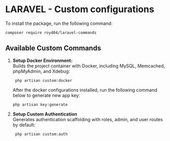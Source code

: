 # LARAVEL - Custom configurations

To install the package, run the following command:
```
composer require roy404/laravel-commands
```

## Available Custom Commands

1. **Setup Docker Environment:** <br>
    Builds the project container with Docker, including MySQL, Memcached, phpMyAdmin, and Xdebug:
    
   ```shell
    php artisan custom:docker
    ```

   After the docker configurations installed, run the following command below to generate new app key:
   ```shell
   php artisan key:generate
   ```

2. **Setup Custom Authentication** <br>
   Generates authentication scaffolding with roles, admin, and user routes by default:

   ```shell
    php artisan custom:auth
    ```
